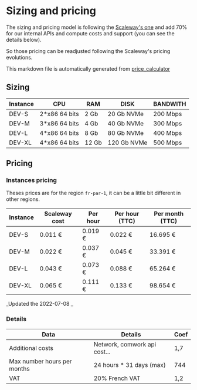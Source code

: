 # Sizing and pricing

The sizing and pricing model is following the [Scaleway's one](https://www.scaleway.com/en/pricing/?tags=available,compute-instances-developmentinstances) and add 70% for our internal APIs and compute costs and support (you can see the details below).

So those pricing can be readjusted following the Scaleway's pricing evolutions.

This markdown file is automatically generated from [price_calculator](./price_calculator/README.md)

## Sizing

|Instance|CPU   |RAM    |DISK       |BANDWITH|
|--------|------|-------|-----------|--------|
|DEV-S   |2*x86 64 bits|2 Gb   |20 Gb NVMe |200 Mbps|
|DEV-M   |3*x86 64 bits|4 Gb   |40 Gb NVMe |300 Mbps|
|DEV-L   |4*x86 64 bits|8 Gb   |80 Gb NVMe |400 Mbps|
|DEV-XL  |4*x86 64 bits|12 Gb  |120 Gb NVMe|500 Mbps|

## Pricing

### Instances pricing

Theses prices are for the region `fr-par-1`, it can be a little bit different in other regions.

| Instance | Scaleway cost | Per hour | Per hour (TTC) | Per month (TTC) |
| -------- | ------------- | -------- | -------------- | --------------- |
| DEV-S    | 0.011 €       | 0.019 €  | 0.022 €        | 16.695 €        |
| DEV-M    | 0.022 €       | 0.037 €  | 0.045 €        | 33.391 €        |
| DEV-L    | 0.043 €       | 0.073 €  | 0.088 €        | 65.264 €        |
| DEV-XL   | 0.065 €       | 0.111 €  | 0.133 €        | 98.654 €        |


_Updated the 2022-07-08 _

### Details

|Data  |Details|Coef |
|------|-------|-------|
|Additional costs|Network, comwork api cost...|1,7    |
|Max number hours per months|24 hours * 31 days (max)|744    |
|VAT   |20% French VAT|1,2    |

